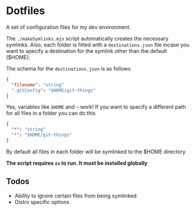 # Dotfiles

A set of configuration files for my dev environment.

The `./makeSymlinks.mjs` script automatically creates the necessary symlinks. Also, each folder is fitted with a `destinations.json` file
incase you want to specify a destination for the symlink other than the default ($HOME).

The schema for the `destinations.json` is as follows

```json
{
  "filename": "string"
  ".gitConfig": "$HOME/git-things"
}
```

Yes, variables like `$HOME` and `~` work! If you want to specify a different path for all files in a folder you can do this

```json
{
  "*": "string"
  "*": "$HOME/git-things"
}
```

By default all files in each folder will be symlinked to the $HOME directory

**The script requires `zx` to run. It must be installed globally**

## Todos

- Ability to ignore certain files from being symlinked
- Distro specific options
